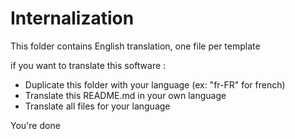 # Internalization

This folder contains English translation, one file per template

if you want to translate this software :

* Duplicate this folder with your language (ex: "fr-FR" for french)
* Translate this README.md in your own language
* Translate all files for your language

You're done